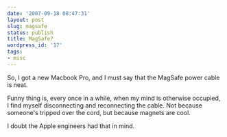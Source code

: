 ```yaml
---
date: '2007-09-18 08:47:31'
layout: post
slug: magsafe
status: publish
title: MagSafe?
wordpress_id: '17'
tags:
- misc
---
```


So, I got a new Macbook Pro, and I must say that the MagSafe power cable is neat.

Funny thing is, every once in a while, when my mind is otherwise occupied, I find myself disconnecting and reconnecting the cable.  Not because someone's tripped over the cord, but because magnets are cool.

I doubt the Apple engineers had that in mind.